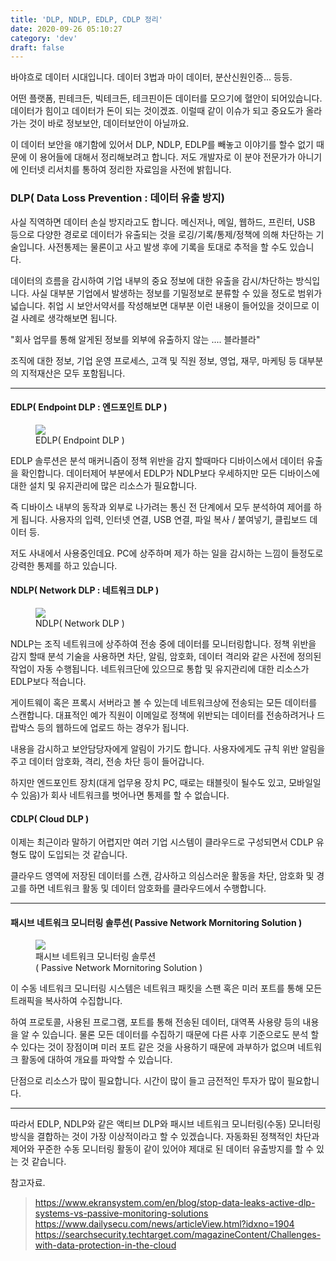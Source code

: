 ```yaml
---
title: 'DLP, NDLP, EDLP, CDLP 정리'
date: 2020-09-26 05:10:27
category: 'dev'
draft: false
---
```


바야흐로 데이터 시대입니다. 데이터 3법과 마이 데이터, 분산신원인증... 등등.

어떤 플랫폼, 핀테크든, 빅테크든, 테크핀이든 데이터를 모으기에 혈안이 되어있습니다. 데이터가 힘이고 데이터가 돈이 되는 것이겠죠. 이럴때 같이 이슈가 되고 중요도가 올라가는 것이 바로 정보보안, 데이터보안이 아닐까요. 

이 데이터 보안을 얘기함에 있어서 DLP, NDLP, EDLP를 빼놓고 이야기를 할수 없기 때문에 이 용어들에 대해서 정리해보려고 합니다. 저도 개발자로 이 분야 전문가가 아니기에 인터넷 리서치를 통하여 정리한 자료임을 사전에 밝힙니다.

### **DLP( Data Loss Prevention : 데이터 유출 방지)**

사실 직역하면 데이터 손실 방지라고도 합니다. 메신저나, 메일, 웹하드, 프린터, USB 등으로 다양한 경로로 데이터가 유출되는 것을 로깅/기록/통제/정책에 의해 차단하는 기술입니다. 사전통제는 물론이고 사고 발생 후에 기록을 토대로 추적을 할 수도 있습니다. 

데이터의 흐름을 감시하여 기업 내부의 중요 정보에 대한 유출을 감시/차단하는 방식입니다. 사실 대부분 기업에서 발생하는 정보를 기밀정보로 분류할 수 있을 정도로 범위가 넓습니다. 취업 시 보안서약서를 작성해보면 대부분 이런 내용이 들어있을 것이므로 이걸 사례로 생각해보면 됩니다.

"회사 업무를 통해 알게된 정보를 외부에 유출하지 않는 .... 블라블라"

조직에 대한 정보, 기업 운영 프로세스, 고객 및 직원 정보, 영업, 재무, 마케팅 등 대부분의 지적재산은 모두 포함됩니다.

* * *

#### **EDLP( Endpoint DLP : 엔드포인트 DLP )**

<figure class="imageblock alignCenter" data-origin-width="0" data-origin-height="0" data-ke-mobilestyle="widthContent"><span data-url="https://blog.kakaocdn.net/dn/ca8kkR/btqJDXSPBZz/tjUfjI6Z0ZOATgDItYre71/img.png" data-lightbox="lightbox" data-alt="EDLP( Endpoint DLP )"><img src="https://blog.kakaocdn.net/dn/ca8kkR/btqJDXSPBZz/tjUfjI6Z0ZOATgDItYre71/img.png" srcset="https://img1.daumcdn.net/thumb/R1280x0/?scode=mtistory2&amp;fname=https%3A%2F%2Fblog.kakaocdn.net%2Fdn%2Fca8kkR%2FbtqJDXSPBZz%2FtjUfjI6Z0ZOATgDItYre71%2Fimg.png" data-origin-width="0" data-origin-height="0" data-ke-mobilestyle="widthContent"></span><figcaption>EDLP( Endpoint DLP )</figcaption></figure>

EDLP 솔루션은 분석 매커니즘이 정책 위반을 감지 할때마다 디바이스에서 데이터 유출을 확인합니다. 데이터제어 부분에서 EDLP가 NDLP보다 우세하지만 모든 디바이스에 대한 설치 및 유지관리에 많은 리소스가 필요합니다. 

즉 디바이스 내부의 동작과 외부로 나가려는 통신 전 단계에서 모두 분석하여 제어를 하게 됩니다. 사용자의 입력, 인터넷 연결, USB 연결, 파일 복사 / 붙여넣기, 클립보드 데이터 등.

저도 사내에서 사용중인데요. PC에 상주하며 제가 하는 일을 감시하는 느낌이 들정도로 강력한 통제를 하고 있습니다. 

#### **NDLP( Network DLP : 네트워크 DLP )**

<figure class="imageblock alignCenter" data-origin-width="0" data-origin-height="0" data-ke-mobilestyle="widthContent"><span data-url="https://blog.kakaocdn.net/dn/bVyfMj/btqJzsUtNxV/KC5VonURmqdR0qAZZipqh1/img.png" data-lightbox="lightbox" data-alt="NDLP( Network DLP )"><img src="https://blog.kakaocdn.net/dn/bVyfMj/btqJzsUtNxV/KC5VonURmqdR0qAZZipqh1/img.png" srcset="https://img1.daumcdn.net/thumb/R1280x0/?scode=mtistory2&amp;fname=https%3A%2F%2Fblog.kakaocdn.net%2Fdn%2FbVyfMj%2FbtqJzsUtNxV%2FKC5VonURmqdR0qAZZipqh1%2Fimg.png" data-origin-width="0" data-origin-height="0" data-ke-mobilestyle="widthContent"></span><figcaption>NDLP( Network DLP )</figcaption></figure>

NDLP는 조직 네트워크에 상주하여 전송 중에 데이터를 모니터링합니다. 정책 위반을 감지 할때 분석 기술을 사용하면 차단, 알림, 암호화, 데이터 격리와 같은 사전에 정의된 작업이 자동 수행됩니다. 네트워크단에 있으므로 통합 및 유지관리에 대한 리소스가 EDLP보다 적습니다. 

게이트웨이 혹은 프록시 서버라고 볼 수 있는데 네트워크상에 전송되는 모든 데이터를 스캔합니다. 대표적인 예가 직원이 이메일로 정책에 위반되는 데이터를 전송하려거나 드랍박스 등의 웹하드에 업로드 하는 경우가 됩니다. 

내용을 감시하고 보안담당자에게 알림이 가기도 합니다. 사용자에게도 규칙 위반 알림을 주고 데이터 암호화, 격리, 전송 차단 등이 들어갑니다.

하지만 엔드포인트 장치(대게 업무용 장치 PC, 때로는 태블릿이 될수도 있고, 모바일일수 있음)가 회사 네트워크를 벗어나면 통제를 할 수 없습니다. 

#### **CDLP( Cloud DLP )**

이제는 최근이라 말하기 어렵지만 여러 기업 시스템이 클라우드로 구성되면서 CDLP 유형도 많이 도입되는 것 같습니다. 

클라우드 영역에 저장된 데이터를 스캔, 감사하고 의심스러운 활동을 차단, 암호화 및 경고를 하면 네트워크 활동 및 데이터 암호화를 클라우드에서 수행합니다. 

* * *

#### **패시브 네트워크 모니터링 솔루션( Passive Network Mornitoring Solution )**

<figure class="imageblock alignCenter" data-origin-width="0" data-origin-height="0" data-ke-mobilestyle="widthContent"><span data-url="https://blog.kakaocdn.net/dn/m4Qh4/btqJDYEbAPe/5OyIbxrn5dTihSTA5S63X0/img.png" data-lightbox="lightbox" data-alt="패시브 네트워크 모니터링 솔루션(&amp;nbsp;Passive&amp;nbsp;Network&amp;nbsp;Mornitoring&amp;nbsp;Solution&amp;nbsp;)"><img src="https://blog.kakaocdn.net/dn/m4Qh4/btqJDYEbAPe/5OyIbxrn5dTihSTA5S63X0/img.png" srcset="https://img1.daumcdn.net/thumb/R1280x0/?scode=mtistory2&amp;fname=https%3A%2F%2Fblog.kakaocdn.net%2Fdn%2Fm4Qh4%2FbtqJDYEbAPe%2F5OyIbxrn5dTihSTA5S63X0%2Fimg.png" data-origin-width="0" data-origin-height="0" data-ke-mobilestyle="widthContent"></span><figcaption>패시브 네트워크 모니터링 솔루션(&nbsp;Passive&nbsp;Network&nbsp;Mornitoring&nbsp;Solution&nbsp;)</figcaption></figure>

이 수동 네트워크 모니터링 시스템은 네트워크 패킷을 스팬 혹은 미러 포트를 통해 모든 트래픽을 복사하여 수집합니다. 

하여 프로토콜, 사용된 프로그램, 포트를 통해 전송된 데이터, 대역폭 사용량 등의 내용을 알 수 있습니다. 물론 모든 데이터를 수집하기 때문에 다른 사후 기준으로도 분석 할 수 있다는 것이 장점이며 미러 포트 같은 것을 사용하기 때문에 과부하가 없으며 네트워크 활동에 대하여 개요를 파악할 수 있습니다. 

단점으로 리소스가 많이 필요합니다. 시간이 많이 들고 금전적인 투자가 많이 필요합니다. 

* * *

따라서 EDLP, NDLP와 같은 액티브 DLP와 패시브 네트워크 모니터링(수동) 모니터링 방식을 결합하는 것이 가장 이상적이라고 할 수 있겠습니다. 자동화된 정책적인 차단과 제어와 꾸준한 수동 모니터링 활동이 같이 있어야 제대로 된 데이터 유출방지를 할 수 있는 것 같습니다. 

참고자료.

> https://www.ekransystem.com/en/blog/stop-data-leaks-active-dlp-systems-vs-passive-monitoring-solutions  
> https://www.dailysecu.com/news/articleView.html?idxno=1904  
> https://searchsecurity.techtarget.com/magazineContent/Challenges-with-data-protection-in-the-cloud  
>   
>   
>

